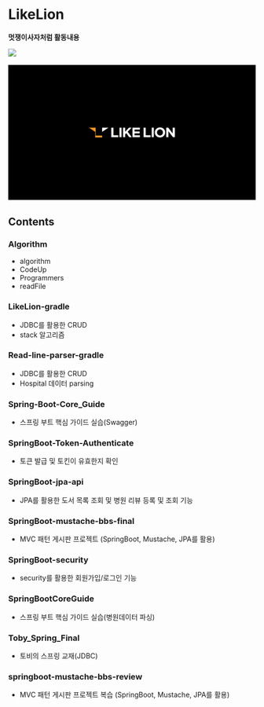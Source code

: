 # LikeLion
**멋쟁이사자처럼 활동내용**

<img src="https://img.shields.io/badge/Java-007396?style=plastic&logo=java&logoColor=white"><br>

<img src="LIKELION_Image.png">

## Contents
### Algorithm
- algorithm
- CodeUp
- Programmers
- readFile

### LikeLion-gradle
- JDBC를 활용한 CRUD
- stack 알고리즘

### Read-line-parser-gradle
- JDBC를 활용한 CRUD
- Hospital 데이터 parsing

### Spring-Boot-Core_Guide
- 스프링 부트 핵심 가이드 실습(Swagger)

### SpringBoot-Token-Authenticate
- 토큰 발급 및 토킨이 유효한지 확인

### SpringBoot-jpa-api
- JPA를 활용한 도서 목록 조회 및 병원 리뷰 등록 및 조회 기능

### SpringBoot-mustache-bbs-final
- MVC 패턴 게시판 프로젝트 (SpringBoot, Mustache, JPA를 활용)

### SpringBoot-security
- security를 활용한 회원가입/로그인 기능

### SpringBootCoreGuide
- 스프링 부트 핵심 가이드 실습(병원데이터 파싱)

### Toby_Spring_Final
- 토비의 스프링 교재(JDBC)

### springboot-mustache-bbs-review
- MVC 패턴 게시판 프로젝트 복습 (SpringBoot, Mustache, JPA를 활용)
